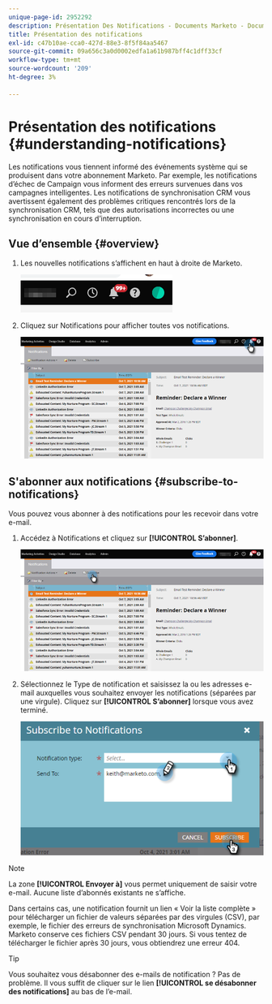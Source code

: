 ```yaml
---
unique-page-id: 2952292
description: Présentation Des Notifications - Documents Marketo - Documentation Du Produit
title: Présentation des notifications
exl-id: c47b10ae-cca0-427d-88e3-8f5f84aa5467
source-git-commit: 09a656c3a0d0002edfa1a61b987bff4c1dff33cf
workflow-type: tm+mt
source-wordcount: '209'
ht-degree: 3%

---
```


# Présentation des notifications {#understanding-notifications}

Les notifications vous tiennent informé des événements système qui se produisent dans votre abonnement Marketo. Par exemple, les notifications d’échec de Campaign vous informent des erreurs survenues dans vos campagnes intelligentes. Les notifications de synchronisation CRM vous avertissent également des problèmes critiques rencontrés lors de la synchronisation CRM, tels que des autorisations incorrectes ou une synchronisation en cours d’interruption.

## Vue d’ensemble {#overview}

1. Les nouvelles notifications s’affichent en haut à droite de Marketo.

   ![](assets/understanding-notifications-1.png)

1. Cliquez sur Notifications pour afficher toutes vos notifications.

   ![](assets/understanding-notifications-2.png)

## S&#39;abonner aux notifications {#subscribe-to-notifications}

Vous pouvez vous abonner à des notifications pour les recevoir dans votre e-mail.

1. Accédez à Notifications et cliquez sur **[!UICONTROL S’abonner]**.

   ![](assets/understanding-notifications-3.png)

1. Sélectionnez le Type de notification et saisissez la ou les adresses e-mail auxquelles vous souhaitez envoyer les notifications (séparées par une virgule). Cliquez sur **[!UICONTROL S’abonner]** lorsque vous avez terminé.

   ![](assets/understanding-notifications-4.png)

>[!NOTE]
>
>La zone **[!UICONTROL Envoyer à]** vous permet uniquement de saisir votre e-mail. Aucune liste d’abonnés existants ne s’affiche.

Dans certains cas, une notification fournit un lien « Voir la liste complète » pour télécharger un fichier de valeurs séparées par des virgules (CSV), par exemple, le fichier des erreurs de synchronisation Microsoft Dynamics. Marketo conserve ces fichiers CSV pendant 30 jours. Si vous tentez de télécharger le fichier après 30 jours, vous obtiendrez une erreur 404.

>[!TIP]
>
>Vous souhaitez vous désabonner des e-mails de notification ? Pas de problème. Il vous suffit de cliquer sur le lien **[!UICONTROL se désabonner des notifications]** au bas de l’e-mail.
